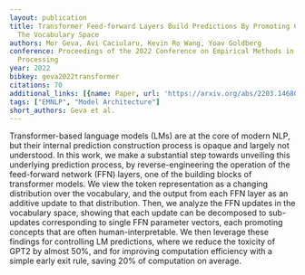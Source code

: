 ```yaml
---
layout: publication
title: Transformer Feed-forward Layers Build Predictions By Promoting Concepts In
  The Vocabulary Space
authors: Mor Geva, Avi Caciularu, Kevin Ro Wang, Yoav Goldberg
conference: Proceedings of the 2022 Conference on Empirical Methods in Natural Language
  Processing
year: 2022
bibkey: geva2022transformer
citations: 70
additional_links: [{name: Paper, url: 'https://arxiv.org/abs/2203.14680'}]
tags: ["EMNLP", "Model Architecture"]
short_authors: Geva et al.
---
```

Transformer-based language models (LMs) are at the core of modern NLP, but
their internal prediction construction process is opaque and largely not
understood. In this work, we make a substantial step towards unveiling this
underlying prediction process, by reverse-engineering the operation of the
feed-forward network (FFN) layers, one of the building blocks of transformer
models. We view the token representation as a changing distribution over the
vocabulary, and the output from each FFN layer as an additive update to that
distribution. Then, we analyze the FFN updates in the vocabulary space, showing
that each update can be decomposed to sub-updates corresponding to single FFN
parameter vectors, each promoting concepts that are often human-interpretable.
We then leverage these findings for controlling LM predictions, where we reduce
the toxicity of GPT2 by almost 50%, and for improving computation efficiency
with a simple early exit rule, saving 20% of computation on average.